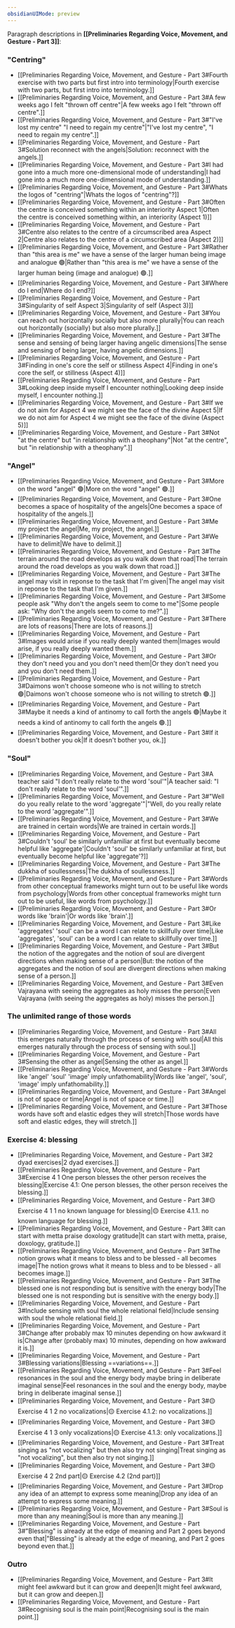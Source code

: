 ```yaml
---
obsidianUIMode: preview
---
```

Paragraph descriptions in **[[Preliminaries Regarding Voice, Movement, and Gesture - Part 3]]**:
### "Centring"
- [[Preliminaries Regarding Voice, Movement, and Gesture - Part 3#Fourth exercise with two parts but first intro into terminology|Fourth exercise with two parts, but first intro into terminology.]]
- [[Preliminaries Regarding Voice, Movement, and Gesture - Part 3#A few weeks ago I felt "thrown off centre"|A few weeks ago I felt "thrown off centre".]]
- [[Preliminaries Regarding Voice, Movement, and Gesture - Part 3#"I've lost my centre" "I need to regain my centre"|"I've lost my centre", "I need to regain my centre".]]
- [[Preliminaries Regarding Voice, Movement, and Gesture - Part 3#Solution reconnect with the angels|Solution: reconnect with the angels.]]
- [[Preliminaries Regarding Voice, Movement, and Gesture - Part 3#I had gone into a much more one-dimensional mode of understanding|I had gone into a much more one-dimensional mode of understanding.]]
- [[Preliminaries Regarding Voice, Movement, and Gesture - Part 3#Whats the logos of "centring"|Whats the logos of "centring"?]]
- [[Preliminaries Regarding Voice, Movement, and Gesture - Part 3#Often the centre is conceived something within an interiority Aspect 1|Often the centre is conceived something within, an interiority (Aspect 1)]]
- [[Preliminaries Regarding Voice, Movement, and Gesture - Part 3#Centre also relates to the centre of a circumscribed area Aspect 2|Centre also relates to the centre of a circumscribed area (Aspect 2)]]
- [[Preliminaries Regarding Voice, Movement, and Gesture - Part 3#Rather than "this area is me" we have a sense of the larger human being image and analogue 🟢|Rather than "this area is me" we have a sense of the larger human being (image and analogue) 🟢.]]
- [[Preliminaries Regarding Voice, Movement, and Gesture - Part 3#Where do I end|Where do I end?]]
- [[Preliminaries Regarding Voice, Movement, and Gesture - Part 3#Singularity of self Aspect 3|Singularity of self (Aspect 3)]]
- [[Preliminaries Regarding Voice, Movement, and Gesture - Part 3#You can reach out horizontally socially but also more plurally|You can reach out horizontally (socially) but also more plurally.]]
- [[Preliminaries Regarding Voice, Movement, and Gesture - Part 3#The sense and sensing of being larger having angelic dimensions|The sense and sensing of being larger, having angelic dimensions.]]
- [[Preliminaries Regarding Voice, Movement, and Gesture - Part 3#Finding in one's core the self or stillness Aspect 4|Finding in one's core the self, or stillness (Aspect 4)]]
- [[Preliminaries Regarding Voice, Movement, and Gesture - Part 3#Looking deep inside myself I encounter nothing|Looking deep inside myself, I encounter nothing.]]
- [[Preliminaries Regarding Voice, Movement, and Gesture - Part 3#If we do not aim for Aspect 4 we might see the face of the divine Aspect 5|If we do not aim for Aspect 4 we might see the face of the divine (Aspect 5)]]
- [[Preliminaries Regarding Voice, Movement, and Gesture - Part 3#Not "at the centre" but "in relationship with a theophany"|Not "at the centre", but "in relationship with a theophany".]]
### "Angel"
- [[Preliminaries Regarding Voice, Movement, and Gesture - Part 3#More on the word "angel" 🟢|More on the word "angel" 🟢.]]
- [[Preliminaries Regarding Voice, Movement, and Gesture - Part 3#One becomes a space of hospitality of the angels|One becomes a space of hospitality of the angels.]]
- [[Preliminaries Regarding Voice, Movement, and Gesture - Part 3#Me my project the angel|Me, my project, the angel.]]
- [[Preliminaries Regarding Voice, Movement, and Gesture - Part 3#We have to delimit|We have to delimit.]]
- [[Preliminaries Regarding Voice, Movement, and Gesture - Part 3#The terrain around the road develops as you walk down that road|The terrain around the road develops as you walk down that road.]]
- [[Preliminaries Regarding Voice, Movement, and Gesture - Part 3#The angel may visit in reponse to the task that I'm given|The angel may visit in reponse to the task that I'm given.]]
- [[Preliminaries Regarding Voice, Movement, and Gesture - Part 3#Some people ask "Why don't the angels seem to come to me"|Some people ask: "Why don't the angels seem to come to me?".]]
- [[Preliminaries Regarding Voice, Movement, and Gesture - Part 3#There are lots of reasons|There are lots of reasons.]]
- [[Preliminaries Regarding Voice, Movement, and Gesture - Part 3#Images would arise if you really deeply wanted them|Images would arise, if you really deeply wanted them.]]
- [[Preliminaries Regarding Voice, Movement, and Gesture - Part 3#Or they don't need you and you don't need them|Or they don't need you and you don't need them.]]
- [[Preliminaries Regarding Voice, Movement, and Gesture - Part 3#Daimons won't choose someone who is not willing to stretch 🟢|Daimons won't choose someone who is not willing to stretch 🟢.]]
- [[Preliminaries Regarding Voice, Movement, and Gesture - Part 3#Maybe it needs a kind of antinomy to call forth the angels 🟢|Maybe it needs a kind of antinomy to call forth the angels 🟢.]]
- [[Preliminaries Regarding Voice, Movement, and Gesture - Part 3#If it doesn't bother you ok|If it doesn't bother you, ok.]]
### "Soul"
- [[Preliminaries Regarding Voice, Movement, and Gesture - Part 3#A teacher said "I don't really relate to the word 'soul'"|A teacher said: "I don't really relate to the word 'soul'".]]
- [[Preliminaries Regarding Voice, Movement, and Gesture - Part 3#"Well do you really relate to the word 'aggregate'"|"Well, do you really relate to the word 'aggregate'".]]
- [[Preliminaries Regarding Voice, Movement, and Gesture - Part 3#We are trained in certain words|We are trained in certain words.]]
- [[Preliminaries Regarding Voice, Movement, and Gesture - Part 3#Couldn't 'soul' be similarly unfamiliar at first but eventually become helpful like 'aggregate'|Couldn't 'soul' be similarly unfamiliar at first, but eventually become helpful like 'aggregate'?]]
- [[Preliminaries Regarding Voice, Movement, and Gesture - Part 3#The dukkha of soullessness|The dukkha of soullessness.]]
- [[Preliminaries Regarding Voice, Movement, and Gesture - Part 3#Words from other conceptual frameworks might turn out to be useful like words from psychology|Words from other conceptual frameworks might turn out to be useful, like words from psychology.]]
- [[Preliminaries Regarding Voice, Movement, and Gesture - Part 3#Or words like 'brain'|Or words like 'brain'.]]
- [[Preliminaries Regarding Voice, Movement, and Gesture - Part 3#Like 'aggregates' 'soul' can be a word I can relate to skillfully over time|Like 'aggregates', 'soul' can be a word I can relate to skillfully over time.]]
- [[Preliminaries Regarding Voice, Movement, and Gesture - Part 3#But the notion of the aggregates and the notion of soul are divergent directions when making sense of a person|But: the notion of the aggregates and the notion of soul are divergent directions when making sense of a person.]]
- [[Preliminaries Regarding Voice, Movement, and Gesture - Part 3#Even Vajrayana with seeing the aggregates as holy misses the person|Even Vajrayana (with seeing the aggregates as holy) misses the person.]]
### The unlimited range of those words
- [[Preliminaries Regarding Voice, Movement, and Gesture - Part 3#All this emerges naturally through the process of sensing with soul|All this emerges naturally through the process of sensing with soul.]]
- [[Preliminaries Regarding Voice, Movement, and Gesture - Part 3#Sensing the other as angel|Sensing the other as angel.]]
- [[Preliminaries Regarding Voice, Movement, and Gesture - Part 3#Words like 'angel' 'soul' 'image' imply unfathomability|Words like 'angel', 'soul', 'image' imply unfathomability.]]
- [[Preliminaries Regarding Voice, Movement, and Gesture - Part 3#Angel is not of space or time|Angel is not of space or time.]]
- [[Preliminaries Regarding Voice, Movement, and Gesture - Part 3#Those words have soft and elastic edges they will stretch|Those words have soft and elastic edges, they will stretch.]]
### Exercise 4: blessing
- [[Preliminaries Regarding Voice, Movement, and Gesture - Part 3#2 dyad exercises|2 dyad exercises.]]
- [[Preliminaries Regarding Voice, Movement, and Gesture - Part 3#Exercise 4 1 One person blesses the other person receives the blessing|Exercise 4.1: One person blesses, the other person receives the blessing.]]
- [[Preliminaries Regarding Voice, Movement, and Gesture - Part 3#🟡 Exercise 4 1 1 no known language for blessing|🟡 Exercise 4.1.1. no known language for blessing.]]
- [[Preliminaries Regarding Voice, Movement, and Gesture - Part 3#It can start with metta praise doxology gratitude|It can start with metta, praise, doxology, gratitude.]]
- [[Preliminaries Regarding Voice, Movement, and Gesture - Part 3#The notion grows what it means to bless and to be blessed - all becomes image|The notion grows what it means to bless and to be blessed - all becomes image.]]
- [[Preliminaries Regarding Voice, Movement, and Gesture - Part 3#The blessed one is not responding but is sensitive with the energy body|The blessed one is not responding but is sensitive with the energy body.]]
- [[Preliminaries Regarding Voice, Movement, and Gesture - Part 3#Include sensing with soul the whole relational field|Include sensing with soul the whole relational field.]]
- [[Preliminaries Regarding Voice, Movement, and Gesture - Part 3#Change after probably max 10 minutes depending on how awkward it is|Change after (probably max) 10 minutes, depending on how awkward it is.]]
- [[Preliminaries Regarding Voice, Movement, and Gesture - Part 3#Blessing variations|Blessing ==variations==.]]
- [[Preliminaries Regarding Voice, Movement, and Gesture - Part 3#Feel resonances in the soul and the energy body maybe bring in deliberate imaginal sense|Feel resonances in the soul and the energy body, maybe bring in deliberate imaginal sense.]]
- [[Preliminaries Regarding Voice, Movement, and Gesture - Part 3#🟡 Exercise 4 1 2 no vocalizations|🟡 Exercise 4.1.2: no vocalizations.]]
- [[Preliminaries Regarding Voice, Movement, and Gesture - Part 3#🟡 Exercise 4 1 3 only vocalizations|🟡 Exercise 4.1.3: only vocalizations.]]
- [[Preliminaries Regarding Voice, Movement, and Gesture - Part 3#Treat singing as "not vocalizing" but then also try not singing|Treat singing as "not vocalizing", but then also try not singing.]]
- [[Preliminaries Regarding Voice, Movement, and Gesture - Part 3#🟡 Exercise 4 2 2nd part|🟡 Exercise 4.2 (2nd part)]]
- [[Preliminaries Regarding Voice, Movement, and Gesture - Part 3#Drop any idea of an attempt to express some meaning|Drop any idea of an attempt to express some meaning.]]
- [[Preliminaries Regarding Voice, Movement, and Gesture - Part 3#Soul is more than any meaning|Soul is more than any meaning.]]
- [[Preliminaries Regarding Voice, Movement, and Gesture - Part 3#"Blessing" is already at the edge of meaning and Part 2 goes beyond even that|"Blessing" is already at the edge of meaning, and Part 2 goes beyond even that.]]
### Outro
- [[Preliminaries Regarding Voice, Movement, and Gesture - Part 3#It might feel awkward but it can grow and deepen|It might feel awkward, but it can grow and deepen.]]
- [[Preliminaries Regarding Voice, Movement, and Gesture - Part 3#Recognising soul is the main point|Recognising soul is the main point.]]
